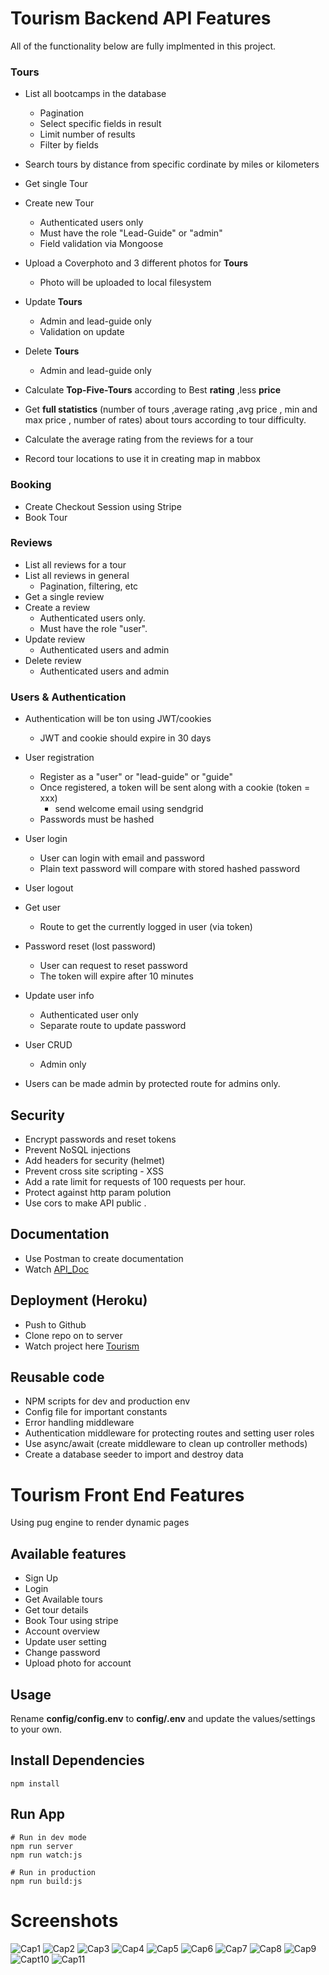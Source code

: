 # Tourism Backend API Features

All of the functionality below are fully implmented in this project.

### Tours
- List all bootcamps in the database
   * Pagination
   * Select specific fields in result
   * Limit number of results
   * Filter by fields
- Search tours by distance from specific cordinate by miles or kilometers
  
- Get single Tour
- Create new Tour
  * Authenticated users only
  * Must have the role "Lead-Guide" or "admin"
  * Field validation via Mongoose
- Upload a Coverphoto and 3 different photos for **Tours**
  * Photo will be uploaded to local filesystem
- Update **Tours**
  * Admin and lead-guide only
  * Validation on update
- Delete **Tours**
  * Admin and lead-guide only
- Calculate **Top-Five-Tours** according to Best **rating** ,less **price**

- Get **full statistics** (number of tours ,average rating ,avg price , min and max price , number of rates) about tours according to tour difficulty. 

- Calculate the average rating from the reviews for a tour

- Record tour locations to use it in creating map in mabbox
### Booking
- Create Checkout Session using Stripe 
- Book Tour 


### Reviews
- List all reviews for a tour
- List all reviews in general
  * Pagination, filtering, etc
- Get a single review
- Create a review
  * Authenticated users only.
  * Must have the role "user". 
- Update review
  * Authenticated users and admin
- Delete review
  * Authenticated users and admin

### Users & Authentication
- Authentication will be ton using JWT/cookies
  * JWT and cookie should expire in 30 days
- User registration
  * Register as a "user" or "lead-guide" or "guide"
  * Once registered, a token will be sent along with a cookie (token = xxx) 
    * send welcome email using sendgrid 
  * Passwords must be hashed
- User login
  * User can login with email and password
  * Plain text password will compare with stored hashed password
- User logout

- Get user
  * Route to get the currently logged in user (via token)
- Password reset (lost password)
  * User can request to reset password
  * The token will expire after 10 minutes
- Update user info
  * Authenticated user only
  * Separate route to update password
- User CRUD
  * Admin only
- Users can be made admin by protected route for admins only.

## Security
- Encrypt passwords and reset tokens
- Prevent NoSQL injections
- Add headers for security (helmet)
- Prevent cross site scripting - XSS
- Add a rate limit for requests of 100 requests per hour.
- Protect against http param polution
- Use cors to make API public .

## Documentation
- Use Postman to create documentation
- Watch [API_Doc](https://documenter.getpostman.com/view/8810063/T17GgTbF?version=latest)


## Deployment (Heroku)
- Push to Github
- Clone repo on to server
- Watch project here [Tourism](https://yalla-tourism.herokuapp.com/)


## Reusable code

- NPM scripts for dev and production env
- Config file for important constants
- Error handling middleware
- Authentication middleware for protecting routes and setting user roles
- Use async/await (create middleware to clean up controller methods)
- Create a database seeder to import and destroy data

# Tourism Front End Features

Using pug engine to render dynamic pages

## Available features

- Sign Up
- Login
- Get Available tours
- Get tour details
- Book Tour using stripe
- Account overview
- Update user setting
- Change password
- Upload photo for account


## Usage

Rename **config/config.env** to **config/.env** and update the values/settings to your own.

## Install Dependencies

```
npm install
```

## Run App

```
# Run in dev mode
npm run server
npm run watch:js

# Run in production
npm run build:js
```
# Screenshots
![Cap1](https://user-images.githubusercontent.com/47485363/87338763-f4e0a600-c545-11ea-8ee8-6ff9d04210f0.PNG)
![Cap2](https://user-images.githubusercontent.com/47485363/87338777-f9a55a00-c545-11ea-9d22-4ba4bd54be89.PNG)
![Cap3](https://user-images.githubusercontent.com/47485363/87338781-fc07b400-c545-11ea-9f52-5d4218d1e480.PNG)
![Cap4](https://user-images.githubusercontent.com/47485363/87338794-ff02a480-c545-11ea-9560-449642267a4c.PNG)
![Cap5](https://user-images.githubusercontent.com/47485363/87338806-032ec200-c546-11ea-8db4-efe68d89f837.PNG)
![Cap6](https://user-images.githubusercontent.com/47485363/87338821-075adf80-c546-11ea-8e00-84de946c61db.PNG)
![Cap7](https://user-images.githubusercontent.com/47485363/87338842-0de95700-c546-11ea-874e-405e632b17e6.PNG)
![Cap8](https://user-images.githubusercontent.com/47485363/87338855-12157480-c546-11ea-9cba-21dc3abd5987.PNG)
![Cap9](https://user-images.githubusercontent.com/47485363/87338877-1b064600-c546-11ea-826c-a1dfc396bab8.PNG)
![Capt10](https://user-images.githubusercontent.com/47485363/87338887-1f326380-c546-11ea-8e58-5b9053165742.PNG)
![Cap11](https://user-images.githubusercontent.com/47485363/87338900-2194bd80-c546-11ea-9f09-59498dce9432.PNG)



